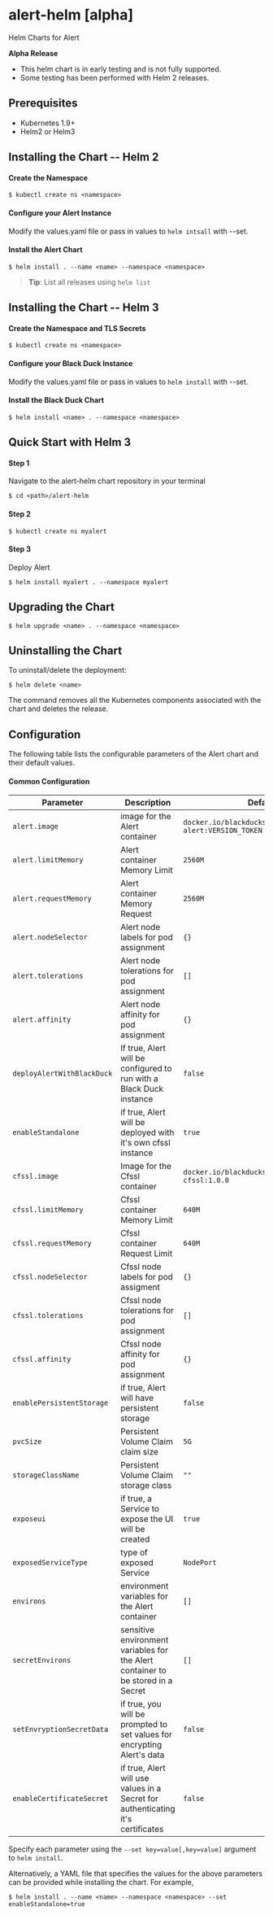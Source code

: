 # alert-helm [alpha]
Helm Charts for Alert

**Alpha Release**  
* This helm chart is in early testing and is not fully supported.  
* Some testing has been performed with Helm 2 releases. 

## Prerequisites

- Kubernetes 1.9+
- Helm2 or Helm3

## Installing the Chart -- Helm 2

#### Create the Namespace
```console
$ kubectl create ns <namespace>
```
#### Configure your Alert Instance
Modify the values.yaml file or pass in values to `helm intsall` with --set.  

#### Install the Alert Chart
```
$ helm install . --name <name> --namespace <namespace>
```

> **Tip**: List all releases using `helm list`


## Installing the Chart -- Helm 3

#### Create the Namespace and TLS Secrets
```console
$ kubectl create ns <namespace>
```
#### Configure your Black Duck Instance
Modify the values.yaml file or pass in values to `helm install` with --set.  

#### Install the Black Duck Chart
```
$ helm install <name> . --namespace <namespace>
```

## Quick Start with Helm 3
#### Step 1
Navigate to the alert-helm chart repository in your terminal
```
$ cd <path>/alert-helm
```

#### Step 2
```
$ kubectl create ns myalert
```

#### Step 3
Deploy Alert
```
$ helm install myalert . --namespace myalert
```

## Upgrading the Chart

```console
$ helm upgrade <name> . --namespace <namespace>
```

## Uninstalling the Chart

To uninstall/delete the deployment:

```console
$ helm delete <name> 
```

The command removes all the Kubernetes components associated with the chart and deletes the release.

## Configuration

The following table lists the configurable parameters of the Alert chart and their default values.

#### Common Configuration
| Parameter | Description | Default |
| --------- | ----------- | ------- |
| `alert.image` | image for the Alert container | `docker.io/blackducksoftware/blackduck-alert:VERSION_TOKEN` |
| `alert.limitMemory` | Alert container Memory Limit | `2560M` |
| `alert.requestMemory` | Alert container Memory Request | `2560M` |
| `alert.nodeSelector` | Alert node labels for pod assignment | `{}` | 
| `alert.tolerations` | Alert node tolerations for pod assignment | `[]` |
| `alert.affinity` | Alert node affinity for pod assignment | `{}` |
| `deployAlertWithBlackDuck` | If true, Alert will be configured to run with a Black Duck instance | `false` |
| `enableStandalone` | if true, Alert will be deployed with it's own cfssl instance | `true` |
| `cfssl.image` | Image for the Cfssl container | `docker.io/blackducksoftware/blackduck-cfssl:1.0.0` |
| `cfssl.limitMemory` | Cfssl container Memory Limit | `640M` |
| `cfssl.requestMemory` | Cfssl container Request Limit | `640M` |
| `cfssl.nodeSelector` | Cfssl node labels for pod assigment | `{}` |
| `cfssl.tolerations` | Cfssl node tolerations for pod assignment | `[]` |
| `cfssl.affinity` | Cfssl node affinity for pod assignment | `{}` |
| `enablePersistentStorage` | if true, Alert will have persistent storage | `false` |
| `pvcSize` | Persistent Volume Claim claim size | `5G` |
| `storageClassName` | Persistent Volume Claim storage class | `""` |
| `exposeui` | if true, a Service to expose the UI will be created | `true` |
| `exposedServiceType` | type of exposed Service | `NodePort` |
| `environs` | environment variables for the Alert container | `[]` |
| `secretEnvirons` | sensitive environment variables for the Alert container to be stored in a Secret | `[]` |
| `setEnvryptionSecretData` | if true, you will be prompted to set values for encrypting Alert's data | `false` |
| `enableCertificateSecret` | if true, Alert will use values in a Secret for authenticating it's certificates | `false` |

Specify each parameter using the `--set key=value[,key=value]` argument to `helm install`.

Alternatively, a YAML file that specifies the values for the above parameters can be provided while installing the chart. For example,

```console
$ helm install . --name <name> --namespace <namespace> --set enableStandalone=true
```
